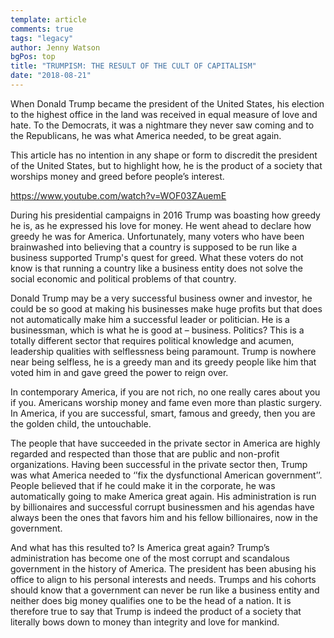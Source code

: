 ```yaml
---
template: article 
comments: true 
tags: "legacy"
author: Jenny Watson
bgPos: top
title: "TRUMPISM: THE RESULT OF THE CULT OF CAPITALISM"
date: "2018-08-21"
---
```

When Donald Trump became the president of the United States, his election to the highest office in the land was received in equal measure of love and hate. To the Democrats, it was a nightmare they never saw coming and to the Republicans, he was what America needed, to be great again.

<!-- end -->

This article has no intention in any shape or form to discredit the president of the United States, but to highlight how, he is the product of a society that worships money and greed before people’s interest.

https://www.youtube.com/watch?v=WOF03ZAuemE

During his presidential campaigns in 2016 Trump was boasting how greedy he is, as he expressed his love for money. He went ahead to declare how greedy he was for America. Unfortunately, many voters who have been brainwashed into believing that a country is supposed to be run like a business supported Trump's quest for greed. What these voters do not know is that running a country like a business entity does not solve the social economic and political problems of that country.

Donald Trump may be a very successful business owner and investor, he could be so good at making his businesses make huge profits but that does not automatically make him a successful leader or politician. He is a businessman, which is what he is good at – business. Politics? This is a totally different sector that requires political knowledge and acumen, leadership qualities with selflessness being paramount. Trump is nowhere near being selfless, he is a greedy man and its greedy people like him that voted him in and gave greed the power to reign over.

In contemporary America, if you are not rich, no one really cares about you if you. Americans worship money and fame even more than plastic surgery. In America, if you are successful, smart, famous and greedy, then you are the golden child, the untouchable.

The people that have succeeded in the private sector in America are highly regarded and respected than those that are public and non-profit organizations. Having been successful in the private sector then, Trump was what America needed to ‘’fix the dysfunctional American government’’. People believed that if he could make it in the corporate, he was automatically going to make America great again. His administration is run by billionaires and successful corrupt businessmen and his agendas have always been the ones that favors him and his fellow billionaires, now in the government.

And what has this resulted to? Is America great again? Trump’s administration has become one of the most corrupt and scandalous government in the history of America. The president has been abusing his office to align to his personal interests and needs. Trumps and his cohorts should know that a government can never be run like a business entity and neither does big money qualifies one to be the head of a nation. It is therefore true to say that Trump is indeed the product of a society that literally bows down to money than integrity and love for mankind.